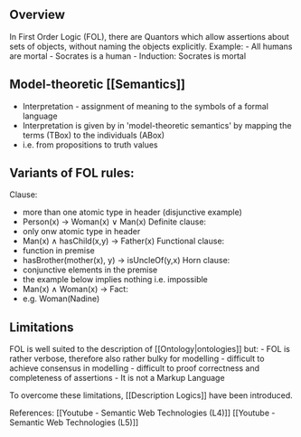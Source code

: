 ## Overview
In First Order Logic (FOL), there are Quantors which allow assertions about sets of objects, without naming the objects explicitly. Example:
	- All humans are mortal
	- Socrates is a human
	- Induction: Socrates is mortal

## Model-theoretic [[Semantics]]
 - Interpretation - assignment of meaning to the symbols of a formal language
 - Interpretation is given by in 'model-theoretic semantics' by mapping the terms (TBox) to the individuals (ABox)
 - i.e. from propositions to truth values


## Variants of FOL rules:
Clause: 
- more than one atomic type in header (disjunctive example)
- Person(x) -> Woman(x) ∨ Man(x)
Definite clause:
- only onw atomic type in header
- Man(x) ∧ hasChild(x,y) -> Father(x)
Functional clause:
- function in premise
- hasBrother(mother(x), y) -> isUncleOf(y,x)
Horn clause:
 - conjunctive elements in the premise
 - the example below implies nothing i.e. impossible
 - Man(x) ∧ Woman(x) ->
Fact:
 - e.g. Woman(Nadine)


## Limitations
FOL is well suited to the description of [[Ontology|ontologies]] but:
	- FOL is rather verbose, therefore also rather bulky for modelling
	- difficult to achieve consensus in modelling
	- difficult to proof correctness and completeness of assertions
	 - It is not a Markup Language

To overcome these limitations, [[Description Logics]] have been introduced.


References:
[[Youtube - Semantic Web Technologies (L4)]]
[[Youtube - Semantic Web Technologies (L5)]]